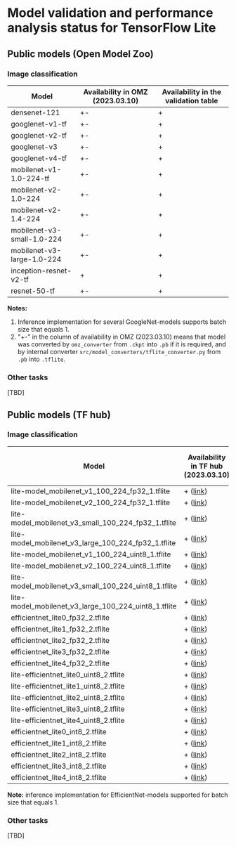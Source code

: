 # Model validation and performance analysis status for TensorFlow Lite

## Public models (Open Model Zoo)

### Image classification

Model | Availability in OMZ (2023.03.10) | Availability in the validation table |
-|-|--------------------------------------|
densenet-121|+-| +                                    |
googlenet-v1-tf|+-| +                                    |
googlenet-v2-tf|+-| +                                    |
googlenet-v3|+-| +                                    |
googlenet-v4-tf|+-| +                                    |
mobilenet-v1-1.0-224-tf|+-| +                                    |
mobilenet-v2-1.0-224|+-| +                                    |
mobilenet-v2-1.4-224|+-| +                                    |
mobilenet-v3-small-1.0-224|+-| +                                    |
mobilenet-v3-large-1.0-224|+-| +                                    |
inception-resnet-v2-tf|+| +                                    |
resnet-50-tf|+-| +                                    |

**Notes:**

1. Inference implementation for several GoogleNet-models
   supports batch size that equals 1.
2. "+-" in the column of availability in OMZ (2023.03.10)
   means that model was converted by `omz_converter` from `.ckpt`
   into `.pb` if it is required, and by internal converter
   `src/model_converters/tflite_converter.py` from `.pb`
   into `.tflite`.

### Other tasks

[TBD]

## Public models (TF hub)

### Image classification

Model | Availability in TF hub (2023.03.10) | Availability in the validation table |
-|-|--------------------------------------|
lite-model_mobilenet_v1_100_224_fp32_1.tflite|+ ([link][mobilenet_v1_100_224_fp32_1])| +                                    |
lite-model_mobilenet_v2_100_224_fp32_1.tflite|+ ([link][mobilenet_v2_100_224_fp32_1])| +                                    |
lite-model_mobilenet_v3_small_100_224_fp32_1.tflite|+ ([link][mobilenet_v3_small_100_224_fp32_1])| +                                    |
lite-model_mobilenet_v3_large_100_224_fp32_1.tflite|+ ([link][mobilenet_v3_large_100_224_fp32_1])| +                                    |
lite-model_mobilenet_v1_100_224_uint8_1.tflite|+ ([link][mobilenet_v1_100_224_uint8_1])| +                                    |
lite-model_mobilenet_v2_100_224_uint8_1.tflite|+ ([link][mobilenet_v2_100_224_uint8_1])| +                                    |
lite-model_mobilenet_v3_small_100_224_uint8_1.tflite|+ ([link][mobilenet_v3_small_100_224_uint8_1])| +                                    |
lite-model_mobilenet_v3_large_100_224_uint8_1.tflite|+ ([link][mobilenet_v3_large_100_224_uint8_1])| +                                    |
efficientnet_lite0_fp32_2.tflite|+ ([link][efficientnet_lite0_fp32_2])| +                                    |
efficientnet_lite1_fp32_2.tflite|+ ([link][efficientnet_lite1_fp32_2])| +                                    |
efficientnet_lite2_fp32_2.tflite|+ ([link][efficientnet_lite2_fp32_2])| +                                    |
efficientnet_lite3_fp32_2.tflite|+ ([link][efficientnet_lite3_fp32_2])| +                                    |
efficientnet_lite4_fp32_2.tflite|+ ([link][efficientnet_lite4_fp32_2])| +                                    |
lite-efficientnet_lite0_uint8_2.tflite|+ ([link][efficientnet_lite0_uint8_2])| +                                    |
lite-efficientnet_lite1_uint8_2.tflite|+ ([link][efficientnet_lite1_uint8_2])| +                                    |
lite-efficientnet_lite2_uint8_2.tflite|+ ([link][efficientnet_lite2_uint8_2])| +                                    |
lite-efficientnet_lite3_uint8_2.tflite|+ ([link][efficientnet_lite3_uint8_2])| +                                    |
lite-efficientnet_lite4_uint8_2.tflite|+ ([link][efficientnet_lite4_uint8_2])| +                                    |
efficientnet_lite0_int8_2.tflite|+ ([link][efficientnet_lite0_int8_2])| +                                    |
efficientnet_lite1_int8_2.tflite|+ ([link][efficientnet_lite1_int8_2])| +                                    |
efficientnet_lite2_int8_2.tflite|+ ([link][efficientnet_lite2_int8_2])| +                                    |
efficientnet_lite3_int8_2.tflite|+ ([link][efficientnet_lite3_int8_2])| +                                    |
efficientnet_lite4_int8_2.tflite|+ ([link][efficientnet_lite4_int8_2])| +                                    |

**Note:** inference implementation for EfficientNet-models
supported for batch size that equals 1.

### Other tasks

[TBD]


<!-- LINKS -->
[mobilenet_v1_100_224_fp32_1]: https://tfhub.dev/iree/lite-model/mobilenet_v1_100_224/fp32/1
[mobilenet_v2_100_224_fp32_1]: https://tfhub.dev/iree/lite-model/mobilenet_v2_100_224/fp32/1
[mobilenet_v3_small_100_224_fp32_1]: https://tfhub.dev/iree/lite-model/mobilenet_v3_small_100_224/fp32/1
[mobilenet_v3_large_100_224_fp32_1]: https://tfhub.dev/iree/lite-model/mobilenet_v3_large_100_224/fp32/1
[mobilenet_v1_100_224_uint8_1]: https://tfhub.dev/iree/lite-model/mobilenet_v1_100_224/uint8/1
[mobilenet_v2_100_224_uint8_1]: https://tfhub.dev/iree/lite-model/mobilenet_v2_100_224/uint8/1
[mobilenet_v3_small_100_224_uint8_1]: https://tfhub.dev/iree/lite-model/mobilenet_v3_small_100_224/uint8/1
[mobilenet_v3_large_100_224_uint8_1]: https://tfhub.dev/iree/lite-model/mobilenet_v3_large_100_224/uint8/1
[efficientnet_lite0_fp32_2]: https://tfhub.dev/tensorflow/lite-model/efficientnet/lite0/fp32/2
[efficientnet_lite1_fp32_2]: https://tfhub.dev/tensorflow/lite-model/efficientnet/lite1/fp32/2
[efficientnet_lite2_fp32_2]: https://tfhub.dev/tensorflow/lite-model/efficientnet/lite2/fp32/2
[efficientnet_lite3_fp32_2]: https://tfhub.dev/tensorflow/lite-model/efficientnet/lite3/fp32/2
[efficientnet_lite4_fp32_2]: https://tfhub.dev/tensorflow/lite-model/efficientnet/lite4/fp32/2
[efficientnet_lite0_uint8_2]: https://tfhub.dev/tensorflow/lite-model/efficientnet/lite0/uint8/2
[efficientnet_lite1_uint8_2]: https://tfhub.dev/tensorflow/lite-model/efficientnet/lite1/uint8/2
[efficientnet_lite2_uint8_2]: https://tfhub.dev/tensorflow/lite-model/efficientnet/lite2/uint8/2
[efficientnet_lite3_uint8_2]: https://tfhub.dev/tensorflow/lite-model/efficientnet/lite3/uint8/2
[efficientnet_lite4_uint8_2]: https://tfhub.dev/tensorflow/lite-model/efficientnet/lite4/uint8/2
[efficientnet_lite0_int8_2]: https://tfhub.dev/tensorflow/lite-model/efficientnet/lite0/int8/2
[efficientnet_lite1_int8_2]: https://tfhub.dev/tensorflow/lite-model/efficientnet/lite1/int8/2
[efficientnet_lite2_int8_2]: https://tfhub.dev/tensorflow/lite-model/efficientnet/lite2/int8/2
[efficientnet_lite3_int8_2]: https://tfhub.dev/tensorflow/lite-model/efficientnet/lite3/int8/2
[efficientnet_lite4_int8_2]: https://tfhub.dev/tensorflow/lite-model/efficientnet/lite4/int8/2

